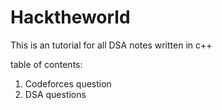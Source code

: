 # Hacktheworld
This is an tutorial for all DSA notes written in c++

table of contents:

1. Codeforces question
2. DSA questions
